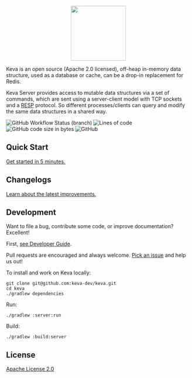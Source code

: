 <p align="center">
  <img width="150" src="https://i.imgur.com/z0c9bV7.png">
</p>

Keva is an open source (Apache 2.0 licensed), off-heap in-memory data structure, used as a database or cache,
can be a drop-in replacement for Redis.

Keva Server provides access to mutable data structures via a set of commands, which are sent using a server-client model
with TCP sockets and a [RESP](https://redis.io/topics/protocol) protocol. So different processes/clients can query and modify the same data structures in
a shared way.

![GitHub Workflow Status (branch)](https://img.shields.io/github/workflow/status/keva-dev/keva/Build/master?label=build&style=flat-square)
![Lines of code](https://img.shields.io/tokei/lines/github/keva-dev/keva?style=flat-square)
![GitHub code size in bytes](https://img.shields.io/github/languages/code-size/keva-dev/keva?style=flat-square)
![GitHub](https://img.shields.io/github/license/keva-dev/keva?style=flat-square)

## Quick Start

[Get started in 5 minutes.](https://keva.dev)

## Changelogs

[Learn about the latest improvements.](https://keva.dev/changelogs.html)

## Development

Want to file a bug, contribute some code, or improve documentation? Excellent!

First, [see Developer Guide](https://keva.dev/guide/developer-guide.html).

Pull requests are encouraged and always welcome. [Pick an issue](https://github.com/keva-dev/keva/issues) and help
us out!

To install and work on Keva locally:

```
git clone git@github.com:keva-dev/keva.git
cd keva
./gradlew dependencies
```

Run:

```
./gradlew :server:run
```

Build:

```
./gradlew :build:server
```

## License

[Apache License 2.0](https://github.com/keva-dev/keva/blob/master/LICENSE)
